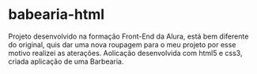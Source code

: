 # babearia-html
Projeto desenvolvido na formação Front-End da Alura, está bem diferente do original, quis dar uma nova roupagem para o meu projeto por esse motivo realizei as aterações.
Aolicação desenvolvida com html5 e css3, criada aplicação de uma Barbearia.
